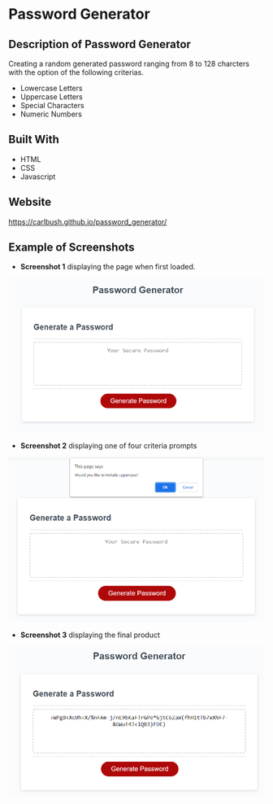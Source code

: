 # Password Generator

## Description of Password Generator
Creating a random generated password ranging from 8 to 128 charcters with the option of the following criterias.
* Lowercase Letters
* Uppercase Letters
* Special Characters
* Numeric Numbers

## Built With
* HTML
* CSS
* Javascript

## Website
https://carlbush.github.io/password_generator/

##  Example of Screenshots 
* **Screenshot 1** displaying the page when first loaded. 

![ScreenShot](https://github.com/CarlBush/password_generator/blob/main/assets/images/pw_example_1.png)
* **Screenshot 2** displaying one of four criteria prompts

![ScreenShot](https://github.com/CarlBush/password_generator/blob/main/assets/images/pw_example_3.png)
* **Screenshot 3** displaying the final product

![ScreenShot](https://github.com/CarlBush/password_generator/blob/main/assets/images/pw_example_2.png)
